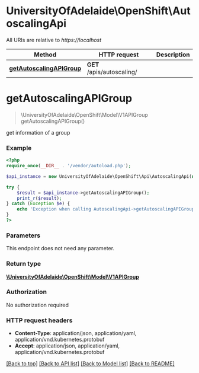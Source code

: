 # UniversityOfAdelaide\OpenShift\AutoscalingApi

All URIs are relative to *https://localhost*

Method | HTTP request | Description
------------- | ------------- | -------------
[**getAutoscalingAPIGroup**](AutoscalingApi.md#getAutoscalingAPIGroup) | **GET** /apis/autoscaling/ | 


# **getAutoscalingAPIGroup**
> \UniversityOfAdelaide\OpenShift\Model\V1APIGroup getAutoscalingAPIGroup()



get information of a group

### Example
```php
<?php
require_once(__DIR__ . '/vendor/autoload.php');

$api_instance = new UniversityOfAdelaide\OpenShift\Api\AutoscalingApi(new \Http\Adapter\Guzzle6\Client());

try {
    $result = $api_instance->getAutoscalingAPIGroup();
    print_r($result);
} catch (Exception $e) {
    echo 'Exception when calling AutoscalingApi->getAutoscalingAPIGroup: ', $e->getMessage(), PHP_EOL;
}
?>
```

### Parameters
This endpoint does not need any parameter.

### Return type

[**\UniversityOfAdelaide\OpenShift\Model\V1APIGroup**](../Model/V1APIGroup.md)

### Authorization

No authorization required

### HTTP request headers

 - **Content-Type**: application/json, application/yaml, application/vnd.kubernetes.protobuf
 - **Accept**: application/json, application/yaml, application/vnd.kubernetes.protobuf

[[Back to top]](#) [[Back to API list]](../../README.md#documentation-for-api-endpoints) [[Back to Model list]](../../README.md#documentation-for-models) [[Back to README]](../../README.md)


